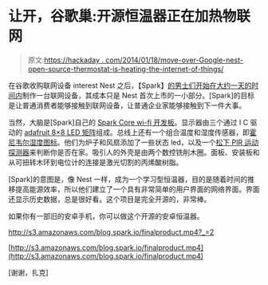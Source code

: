 # 让开，谷歌巢:开源恒温器正在加热物联网

> 原文:[https://hackaday . com/2014/01/18/move-over-Google-nest-open-source-thermostat-is-heating-the-internet-of-things/](https://hackaday.com/2014/01/18/move-over-google-nest-open-source-thermostat-is-heating-up-the-internet-of-things/)

在谷歌收购联网设备 interest Nest 之后，【Spark】[的男士们开始在大约一天的时间内](http://blog.spark.io/2014/01/17/open-source-thermostat/)制作一台联网设备，其成本只是 Nest 首次上市的一小部分。[Spark]的目标是让普通消费者能够接触到联网设备，让普通企业家能够接触到下一件大事。

当然，大脑是[Spark]自己的 [Spark Core wi-fi 开发板](https://www.spark.io/)。显示器由三个通过 I C 驱动的 [adafruit 8×8 LED 矩阵](http://www.adafruit.com/products/870)组成。总线上还有一个组合温度和湿度传感器，即[霍尼韦尔湿度图标](http://www.digikey.com/product-detail/en/HIH6131-021-001/480-3652-6-ND/2704706)。他们为炉子和风扇添加了一些状态 led，以及一个[松下 PIR 运动探测器](http://pewa.panasonic.com/assets/pcsd/catalog/napion-catalog.pdf)来判断你是否在家。吸引人的外壳是由两个数控铣削木圈。面板、安装板和从可扭转木环到电位计的连接是激光切割的丙烯酸树脂。

[Spark]的意图是，像 Nest 一样，成为一个学习型恒温器，目的是随着时间的推移提高能源效率，所以他们建立了一个具有非常简单的用户界面的网络界面。界面还显示历史数据，总是很好看。这个项目是完全开源的，非常棒。

如果你有一部旧的安卓手机，你可以做这个开源的安卓恒温器。

 <http://s3.amazonaws.com/blog.spark.io/finalproduct.mp4?_=2>

[http://s3.amazonaws.com/blog.spark.io/finalproduct.mp4](http://s3.amazonaws.com/blog.spark.io/finalproduct.mp4)

[谢谢，扎克]